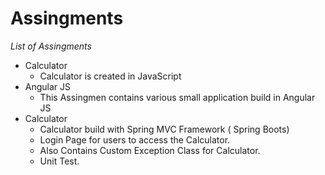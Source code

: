# Assingments

*List of Assingments*

- Calculator
    - Calculator is created in JavaScript
- Angular JS
    - This Assingmen contains various small application build in Angular JS
- Calculator
    - Calculator build with Spring MVC Framework ( Spring Boots)
    - Login Page for users to access the Calculator.
    - Also Contains Custom Exception Class for Calculator.
    - Unit Test.
